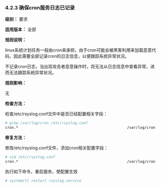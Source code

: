 ### 4.2.3 确保cron服务日志已记录

**级别：** 要求

**适用版本：** 全部

**规则说明：** 

linux系统计划任务一般由cron来承担，由于cron可能会被黑客利用来加载恶意代码，因此需要全部记录cron的日志信息，以便跟踪系统异常状况。

不记录cron日志，当出现攻击者恶意操作时，将无法从日志信息中查看异常，进而无法跟踪系统异常状况。

**规则影响：**

无

**检查方法：**

检查/etc/rsyslog.conf文件中是否已经配置相关字段：

```bash
# grep /var/log/cron /etc/rsyslog.conf
cron.*                                                  /var/log/cron
```

**修复方法：**

修改/etc/rsyslog.conf文件，添加cron相关配置字段：

```bash
# vim /etc/rsyslog.conf
cron.*                                                  /var/log/cron
```

执行如下命令，重启服务，使配置生效

```bash
# systemctl restart rsyslog.service
```